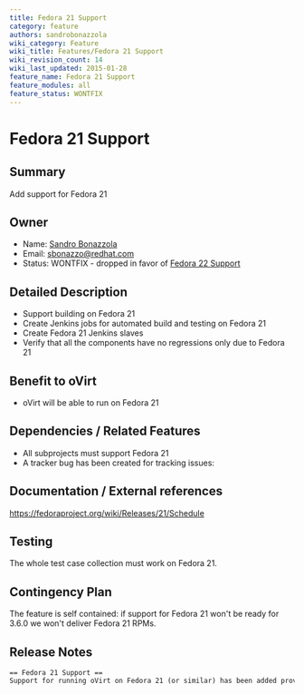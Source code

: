 ```yaml
---
title: Fedora 21 Support
category: feature
authors: sandrobonazzola
wiki_category: Feature
wiki_title: Features/Fedora 21 Support
wiki_revision_count: 14
wiki_last_updated: 2015-01-28
feature_name: Fedora 21 Support
feature_modules: all
feature_status: WONTFIX
---
```


# Fedora 21 Support

## Summary

Add support for Fedora 21

## Owner

*   Name: [Sandro Bonazzola](https://github.com/sandrobonazzola)
*   Email: <sbonazzo@redhat.com>
*   Status: WONTFIX - dropped in favor of [Fedora 22 Support](/develop/release-management/features/engine/fedora-22-support/)

## Detailed Description

*   Support building on Fedora 21
*   Create Jenkins jobs for automated build and testing on Fedora 21
*   Create Fedora 21 Jenkins slaves
*   Verify that all the components have no regressions only due to Fedora 21

## Benefit to oVirt

*   oVirt will be able to run on Fedora 21

## Dependencies / Related Features

*   All subprojects must support Fedora 21
*   A tracker bug has been created for tracking issues:

## Documentation / External references

<https://fedoraproject.org/wiki/Releases/21/Schedule>

## Testing

The whole test case collection must work on Fedora 21.

## Contingency Plan

The feature is self contained: if support for Fedora 21 won't be ready for 3.6.0 we won't deliver Fedora 21 RPMs.

## Release Notes

    == Fedora 21 Support ==
    Support for running oVirt on Fedora 21 (or similar) has been added providing custom packaging of JBoss Application Server 7.
